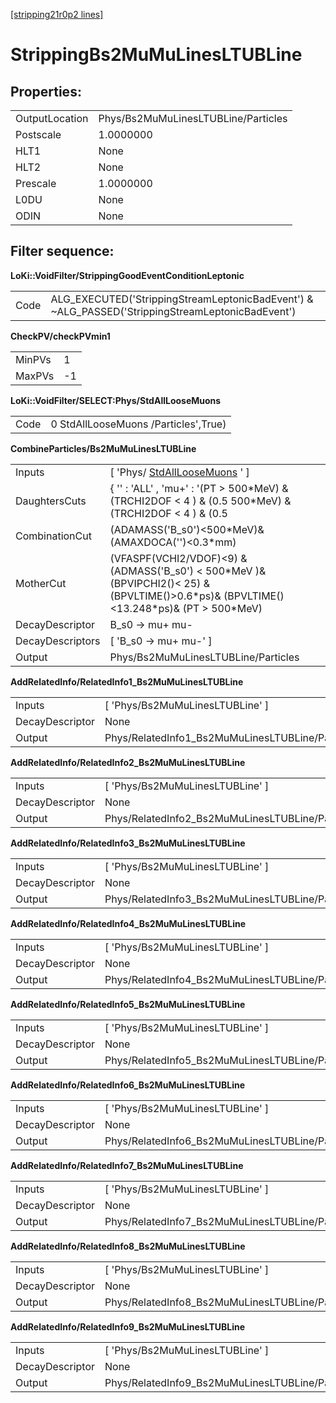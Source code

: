 [[stripping21r0p2 lines]](./stripping21r0p2-index)

# StrippingBs2MuMuLinesLTUBLine

## Properties:

|                |                                     |
|----------------|-------------------------------------|
| OutputLocation | Phys/Bs2MuMuLinesLTUBLine/Particles |
| Postscale      | 1.0000000                           |
| HLT1           | None                                |
| HLT2           | None                                |
| Prescale       | 1.0000000                           |
| L0DU           | None                                |
| ODIN           | None                                |

## Filter sequence:

**LoKi::VoidFilter/StrippingGoodEventConditionLeptonic**

|      |                                                                                                   |
|------|---------------------------------------------------------------------------------------------------|
| Code | ALG_EXECUTED('StrippingStreamLeptonicBadEvent') & \~ALG_PASSED('StrippingStreamLeptonicBadEvent') |

**CheckPV/checkPVmin1**

|        |     |
|--------|-----|
| MinPVs | 1   |
| MaxPVs | -1  |

**LoKi::VoidFilter/SELECT:Phys/StdAllLooseMuons**

|      |                                      |
|------|--------------------------------------|
| Code | 0 StdAllLooseMuons /Particles',True) |

**CombineParticles/Bs2MuMuLinesLTUBLine**

|                  |                                                                                                                                                 |
|------------------|-------------------------------------------------------------------------------------------------------------------------------------------------|
| Inputs           | [ 'Phys/ [StdAllLooseMuons](./stripping21r0p2-stdallloosemuons) ' ]                                                                           |
| DaughtersCuts    | { '' : 'ALL' , 'mu+' : '(PT \> 500\*MeV) & (TRCHI2DOF \< 4 ) & (0.5 500\*MeV) & (TRCHI2DOF \< 4 ) & (0.5                                        |
| CombinationCut   | (ADAMASS('B_s0')\<500\*MeV)& (AMAXDOCA('')\<0.3\*mm)                                                                                            |
| MotherCut        | (VFASPF(VCHI2/VDOF)\<9) & (ADMASS('B_s0') \< 500\*MeV )& (BPVIPCHI2()\< 25) & (BPVLTIME()\>0.6\*ps)& (BPVLTIME()\<13.248\*ps)& (PT \> 500\*MeV) |
| DecayDescriptor  | B_s0 -\> mu+ mu-                                                                                                                                |
| DecayDescriptors | [ 'B_s0 -\> mu+ mu-' ]                                                                                                                        |
| Output           | Phys/Bs2MuMuLinesLTUBLine/Particles                                                                                                             |

**AddRelatedInfo/RelatedInfo1_Bs2MuMuLinesLTUBLine**

|                 |                                                  |
|-----------------|--------------------------------------------------|
| Inputs          | [ 'Phys/Bs2MuMuLinesLTUBLine' ]                |
| DecayDescriptor | None                                             |
| Output          | Phys/RelatedInfo1_Bs2MuMuLinesLTUBLine/Particles |

**AddRelatedInfo/RelatedInfo2_Bs2MuMuLinesLTUBLine**

|                 |                                                  |
|-----------------|--------------------------------------------------|
| Inputs          | [ 'Phys/Bs2MuMuLinesLTUBLine' ]                |
| DecayDescriptor | None                                             |
| Output          | Phys/RelatedInfo2_Bs2MuMuLinesLTUBLine/Particles |

**AddRelatedInfo/RelatedInfo3_Bs2MuMuLinesLTUBLine**

|                 |                                                  |
|-----------------|--------------------------------------------------|
| Inputs          | [ 'Phys/Bs2MuMuLinesLTUBLine' ]                |
| DecayDescriptor | None                                             |
| Output          | Phys/RelatedInfo3_Bs2MuMuLinesLTUBLine/Particles |

**AddRelatedInfo/RelatedInfo4_Bs2MuMuLinesLTUBLine**

|                 |                                                  |
|-----------------|--------------------------------------------------|
| Inputs          | [ 'Phys/Bs2MuMuLinesLTUBLine' ]                |
| DecayDescriptor | None                                             |
| Output          | Phys/RelatedInfo4_Bs2MuMuLinesLTUBLine/Particles |

**AddRelatedInfo/RelatedInfo5_Bs2MuMuLinesLTUBLine**

|                 |                                                  |
|-----------------|--------------------------------------------------|
| Inputs          | [ 'Phys/Bs2MuMuLinesLTUBLine' ]                |
| DecayDescriptor | None                                             |
| Output          | Phys/RelatedInfo5_Bs2MuMuLinesLTUBLine/Particles |

**AddRelatedInfo/RelatedInfo6_Bs2MuMuLinesLTUBLine**

|                 |                                                  |
|-----------------|--------------------------------------------------|
| Inputs          | [ 'Phys/Bs2MuMuLinesLTUBLine' ]                |
| DecayDescriptor | None                                             |
| Output          | Phys/RelatedInfo6_Bs2MuMuLinesLTUBLine/Particles |

**AddRelatedInfo/RelatedInfo7_Bs2MuMuLinesLTUBLine**

|                 |                                                  |
|-----------------|--------------------------------------------------|
| Inputs          | [ 'Phys/Bs2MuMuLinesLTUBLine' ]                |
| DecayDescriptor | None                                             |
| Output          | Phys/RelatedInfo7_Bs2MuMuLinesLTUBLine/Particles |

**AddRelatedInfo/RelatedInfo8_Bs2MuMuLinesLTUBLine**

|                 |                                                  |
|-----------------|--------------------------------------------------|
| Inputs          | [ 'Phys/Bs2MuMuLinesLTUBLine' ]                |
| DecayDescriptor | None                                             |
| Output          | Phys/RelatedInfo8_Bs2MuMuLinesLTUBLine/Particles |

**AddRelatedInfo/RelatedInfo9_Bs2MuMuLinesLTUBLine**

|                 |                                                  |
|-----------------|--------------------------------------------------|
| Inputs          | [ 'Phys/Bs2MuMuLinesLTUBLine' ]                |
| DecayDescriptor | None                                             |
| Output          | Phys/RelatedInfo9_Bs2MuMuLinesLTUBLine/Particles |
